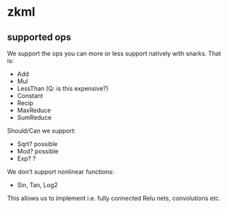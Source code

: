 
# zkml

## supported ops

We support the ops you can more or less support natively with snarks.
That is:
 - Add
 - Mul
 - LessThan  (Q: is this expensive?)
 - Constant
 - Recip
 - MaxReduce
 - SumReduce

Should/Can we support:
 - Sqrt? possible
 - Mod?  possible
 - Exp?  ?

We don't support nonlinear functions:
 - Sin, Tan, Log2

This allows us to implement i.e. fully connected Relu nets, convolutions etc.
